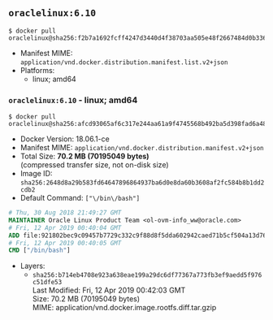 ## `oraclelinux:6.10`

```console
$ docker pull oraclelinux@sha256:f2b7a1692fcff4247d3440d4f38703aa505e48f2667484d0b336775c25af598e
```

-	Manifest MIME: `application/vnd.docker.distribution.manifest.list.v2+json`
-	Platforms:
	-	linux; amd64

### `oraclelinux:6.10` - linux; amd64

```console
$ docker pull oraclelinux@sha256:afcd93065af6c317e244aa61a9f4745568b492ba5d398fad6a4879a1c51aafa0
```

-	Docker Version: 18.06.1-ce
-	Manifest MIME: `application/vnd.docker.distribution.manifest.v2+json`
-	Total Size: **70.2 MB (70195049 bytes)**  
	(compressed transfer size, not on-disk size)
-	Image ID: `sha256:2648d8a29b583fd64647896864937ba6d0e8da60b3608af2fc584b8b1dd2cdb2`
-	Default Command: `["\/bin\/bash"]`

```dockerfile
# Thu, 30 Aug 2018 21:49:27 GMT
MAINTAINER Oracle Linux Product Team <ol-ovm-info_ww@oracle.com>
# Fri, 12 Apr 2019 00:40:04 GMT
ADD file:921802bec9c09457b7729c332c9f88d8f5dda602942caed71b5cf504a13d760d in / 
# Fri, 12 Apr 2019 00:40:05 GMT
CMD ["/bin/bash"]
```

-	Layers:
	-	`sha256:b714eb4708e923a638eae199a29dc6df77367a773fb3ef9aedd5f976c51dfe53`  
		Last Modified: Fri, 12 Apr 2019 00:42:03 GMT  
		Size: 70.2 MB (70195049 bytes)  
		MIME: application/vnd.docker.image.rootfs.diff.tar.gzip
